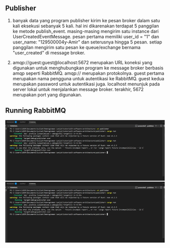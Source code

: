 ## Publisher
1. banyak data yang program publisher kirim ke pesan broker dalam satu kali eksekusi sebanyak 5 kali. hal ini dikarenakan terdapat 5 panggilan ke metode publish_event. masing-masing mengirim satu instance dari UserCreatedEventMessage. pesan pertama memiliki user_id = "1" dan user_name: "129500004y-Amir" dan seterusnya hingga 5 pesan. setiap panggilan mengirim satu pesan ke queue/exchange bernama "user_created" di message broker. 

2. amqp://guest:guest@localhost:5672 merupakan URL koneksi yang digunakan untuk menghubungkan program ke message broker berbasis amqp seperti RabbitMQ. amqp:// merupakan protokolnya. guest pertama merupakan nama pengguna untuk autentikasi ke RabbitMQ. guest kedua merupakan password untuk autentikasi juga. localhost menunjuk pada server lokal untuk menjalankan message broker. terakhir, 5672 merupakan port yang digunakan. 

## Running RabbitMQ
![alt text](image.png)
![alt text](image.png)